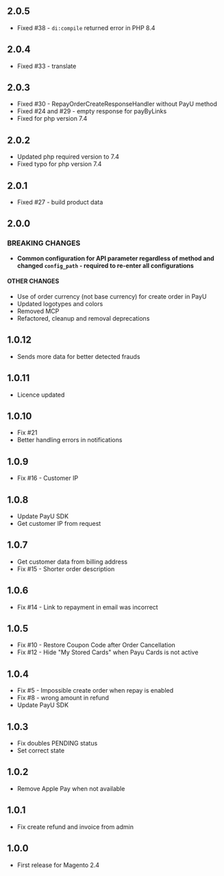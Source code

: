 ## 2.0.5
* Fixed #38 - `di:compile` returned error in PHP 8.4

## 2.0.4
* Fixed #33 - translate

## 2.0.3
* Fixed #30 - RepayOrderCreateResponseHandler without PayU method
* Fixed #24 and #29 - empty response for payByLinks
* Fixed for php version 7.4

## 2.0.2
* Updated php required version to 7.4
* Fixed typo for php version 7.4

## 2.0.1
* Fixed #27 - build product data

## 2.0.0
### BREAKING CHANGES
* **Common configuration for API parameter regardless of method and changed `config_path` - required to re-enter all configurations**
#### OTHER CHANGES
* Use of order currency (not base currency) for create order in PayU
* Updated logotypes and colors
* Removed MCP
* Refactored, cleanup and removal deprecations

## 1.0.12
* Sends more data for better detected frauds

## 1.0.11
* Licence updated

## 1.0.10
* Fix #21
* Better handling errors in notifications

## 1.0.9
* Fix #16 - Customer IP

## 1.0.8
* Update PayU SDK
* Get customer IP from request

## 1.0.7
* Get customer data from billing address
* Fix #15 - Shorter order description

## 1.0.6
* Fix #14 - Link to repayment in email was incorrect

## 1.0.5
* Fix #10 - Restore Coupon Code after Order Cancellation
* Fix #12 - Hide "My Stored Cards" when Payu Cards is not active

## 1.0.4
 * Fix #5 - Impossible create order when repay is enabled
 * Fix #8 - wrong amount in refund
 * Update PayU SDK

## 1.0.3
 * Fix doubles PENDING status
 * Set correct state

## 1.0.2
 * Remove Apple Pay when not available

## 1.0.1
 * Fix create refund and invoice from admin

## 1.0.0
 * First release for Magento 2.4
